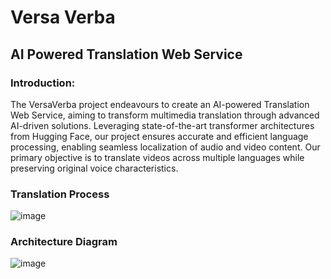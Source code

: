 # Versa Verba
## AI Powered Translation Web Service

### Introduction: 
The VersaVerba project endeavours to create an AI-powered Translation Web Service, aiming to transform multimedia translation through advanced AI-driven solutions. Leveraging state-of-the-art transformer architectures from Hugging Face, our project ensures accurate and efficient language processing, enabling seamless localization of audio and video content. Our primary objective is to translate videos across multiple languages while preserving original voice characteristics.

### Translation Process
![image](https://github.com/Connor-McCarron/Versa-Verba/assets/78273828/2c633d6e-9b73-448b-9ab6-8a486acf580a)

### Architecture Diagram
![image](https://github.com/Connor-McCarron/Versa-Verba/assets/78273828/3a917827-6a91-4a17-8d31-062f56e856d3)



